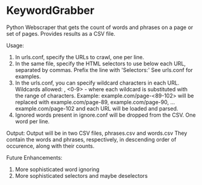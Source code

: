 KeywordGrabber
==============

Python Webscraper that gets the count of words and phrases on a page or set of pages. Provides results as a CSV file.

Usage:
1. In urls.conf, specify the URLs to crawl, one per line.
2. In the same file, specify the HTML selectors to use below each URL, separated by commas. Prefix the line with 'Selectors:' See urls.conf for examples.
2. In the urls.conf, you can specify wildcard characters in each URL. Wildcards allowed: <a-z>, <0-9> - where each wildcard is substituted with the range of characters. Example: example.com/page-<89-102> will be replaced with example.com/page-89, example.com/page-90, ... example.com/page-102 and each URL will be loaded and parsed.
3. Ignored words present in ignore.conf will be dropped from the CSV. One word per line.

Output:
Output will be in two CSV files, phrases.csv and words.csv
They contain the words and phrases, respectively, in descending order of occurence, along with their counts.

Future Enhancements:
1. More sophisticated word ignoring
2. More sophisticated selectors and maybe deselectors